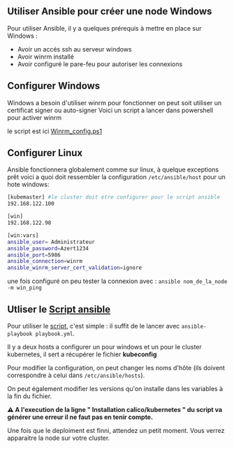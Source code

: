 ## Utiliser Ansible pour créer une node Windows

Pour utiliser Ansible, il y a quelques prérequis à mettre en place sur Windows :

- Avoir un accés ssh au serveur windows
- Avoir winrm installé
- Avoir configuré le pare-feu pour autoriser les connexions

## Configurer Windows

Windows a besoin d'utiliser winrm pour fonctionner on peut soit utiliser un certificat signer ou auto-signer Voici un script a lancer dans powershell pour activer winrm

le script est ici [Winrm_config.ps1](https://github.com/Itayon/Kubernetes_Calico_Windows_Node/blob/main/windows-node/Deploiment_Ansible/Winrm_config.ps1)

## Configurer Linux
Ansible fonctionnera globalement comme sur linux, à quelque exceptions prêt voici a quoi doit ressembler la configuration ```/etc/ansible/host``` pour un hote windows:

```Bash
[kubemaster] #le cluster doit etre configurer pour le script ansible
192.168.122.100

[win]
192.168.122.98

[win:vars]
ansible_user= Administrateur
ansible_password=Azert1234
ansible_port=5986
ansible_connection=winrm
ansible_winrm_server_cert_validation=ignore
```

une fois configuré on peu tester la connexion avec : ``` ansible nom_de_la_node -m win_ping ```

## Utliser le [Script ansible](https://github.com/Itayon/Kubernetes_Calico_Windows_Node/blob/main/windows-node/Deploiment_Ansible/playbook.yml)

Pour utiliser le [script](https://github.com/Itayon/Kubernetes_Calico_Windows_Node/blob/main/windows-node/Deploiment_Ansible/playbook.yml), c'est simple : il suffit de le lancer avec ```ansible-playbook playbook.yml```.

Il y a deux hosts a configurer un pour windows et un pour le cluster kubernetes, il sert a récupérer le fichier **kubeconfig**

Pour modifier la configuration, on peut changer les noms d'hôte (ils doivent correspondre à celui dans ```/etc/ansible/hosts```).

On peut également modifier les versions qu'on installe dans les variables à la fin du fichier.

**⚠️ A l'execution de la ligne " Installation calico/kubernetes " du script va générer une erreur il ne faut pas en tenir compte.**

Une fois que le deploiment est finni, attendez un petit moment. Vous verrez apparaitre la node sur votre cluster.
